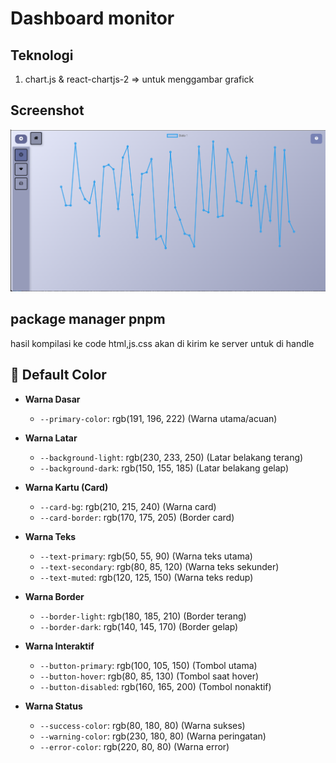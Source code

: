 # Dashboard monitor

## Teknologi

1. chart.js & react-chartjs-2 => untuk menggambar grafick

## Screenshot

![dasboard monitoring](./img/dasboard-monitoring.png)

## package manager pnpm

hasil kompilasi ke code html,js.css akan di kirim ke server untuk di handle

## 🎨 Default Color

- **Warna Dasar**

  - `--primary-color`: rgb(191, 196, 222) (Warna utama/acuan)

- **Warna Latar**

  - `--background-light`: rgb(230, 233, 250) (Latar belakang terang)
  - `--background-dark`: rgb(150, 155, 185) (Latar belakang gelap)

- **Warna Kartu (Card)**

  - `--card-bg`: rgb(210, 215, 240) (Warna card)
  - `--card-border`: rgb(170, 175, 205) (Border card)

- **Warna Teks**

  - `--text-primary`: rgb(50, 55, 90) (Warna teks utama)
  - `--text-secondary`: rgb(80, 85, 120) (Warna teks sekunder)
  - `--text-muted`: rgb(120, 125, 150) (Warna teks redup)

- **Warna Border**

  - `--border-light`: rgb(180, 185, 210) (Border terang)
  - `--border-dark`: rgb(140, 145, 170) (Border gelap)

- **Warna Interaktif**

  - `--button-primary`: rgb(100, 105, 150) (Tombol utama)
  - `--button-hover`: rgb(80, 85, 130) (Tombol saat hover)
  - `--button-disabled`: rgb(160, 165, 200) (Tombol nonaktif)

- **Warna Status**
  - `--success-color`: rgb(80, 180, 80) (Warna sukses)
  - `--warning-color`: rgb(230, 180, 80) (Warna peringatan)
  - `--error-color`: rgb(220, 80, 80) (Warna error)
